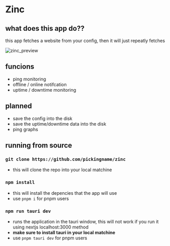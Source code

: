 # Zinc

## what does this app do??
this app fetches a website from your config, then it will just repeatly fetches

![zinc_preview](https://github.com/pickingname/Zinc/assets/115550149/a47b4133-ea7a-4ae9-8dbb-f9732f6f5754)

## funcions
- ping monitoring
- offline / online notifcation
- uptime / downtime monitoring

## planned
- save the config into the disk
- save the uptime/downtime data into the disk
- ping graphs

## running from source

### `git clone https://github.com/pickingname/zinc`
- this will clone the repo into your local matchine

### `npm install`
- this will install the depencies that the app will use
- use `pnpm i` for pnpm users

### `npm run tauri dev`
- runs the application in the tauri window, this will not work if you run it using nextjs localhost:3000 method
- **make sure to install tauri in your local matchine**
- use `pnpm tauri dev` for pnpm users
